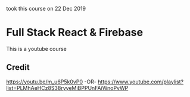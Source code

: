 took this course on 22 Dec 2019

# Full Stack React & Firebase

This is a youtube course

## Credit

https://youtu.be/m_u6P5k0vP0
-OR-
https://www.youtube.com/playlist?list=PLMhAeHCz8S38ryyeMiBPPUnFAiWnoPvWP
